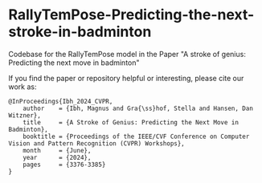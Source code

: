 # RallyTemPose-Predicting-the-next-stroke-in-badminton
Codebase for the RallyTemPose model in the Paper "A stroke of genius: Predicting the next move in badminton"


If you find the paper or repository helpful or interesting, please cite our work as:

```
@InProceedings{Ibh_2024_CVPR,
    author    = {Ibh, Magnus and Gra{\ss}hof, Stella and Hansen, Dan Witzner},
    title     = {A Stroke of Genius: Predicting the Next Move in Badminton},
    booktitle = {Proceedings of the IEEE/CVF Conference on Computer Vision and Pattern Recognition (CVPR) Workshops},
    month     = {June},
    year      = {2024},
    pages     = {3376-3385}
}

```
